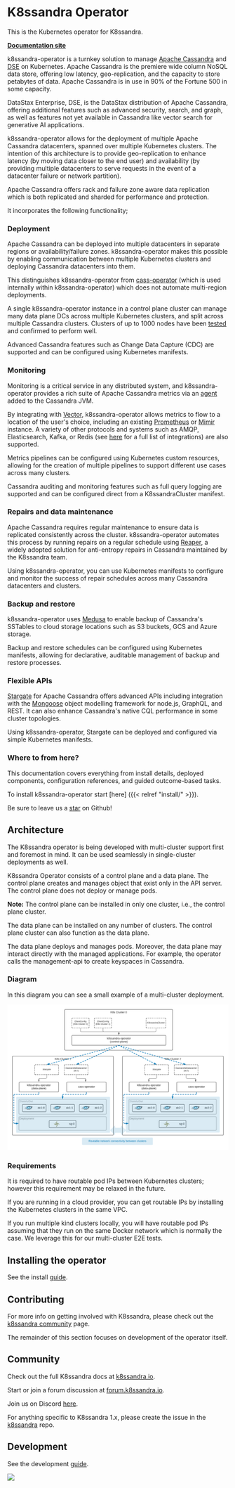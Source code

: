 # K8ssandra Operator


This is the Kubernetes operator for K8ssandra.

**[Documentation site](https://docs.k8ssandra.io/)**

k8ssandra-operator is a turnkey solution to manage [Apache Cassandra](https://cassandra.apache.org/_/index.html) and [DSE](https://www.datastax.com/products/datastax-enterprise) on Kubernetes. Apache Cassandra is the premiere wide column NoSQL data store, offering low latency, geo-replication, and the capacity to store petabytes of data. Apache Cassandra is in use in 90% of the Fortune 500 in some capacity. 

DataStax Enterprise, DSE, is the DataStax distribution of Apache Cassandra, offering additional features such as advanced security, search, and graph, as well as features not yet available in Cassandra like vector search for generative AI applications.

k8ssandra-operator allows for the deployment of multiple Apache Cassandra datacenters, spanned over multiple Kubernetes clusters. The intention of this architecture is to provide geo-replication to enhance latency (by moving data closer to the end user) and availability (by providing multiple datacenters to serve requests in the event of a datacenter failure or network partition).

Apache Cassandra offers rack and failure zone aware data replication which is both replicated and sharded for performance and protection. 

It incorporates the following functionality;

### Deployment

Apache Cassandra can be deployed into multiple datacenters in separate regions or availability/failure zones. k8ssandra-operator makes this possible by enabling communication between multiple Kubernetes clusters and deploying Cassandra datacenters into them.

This distinguishes k8ssandra-operator from [cass-operator](https://github.com/k8ssandra/cass-operator) (which is used internally within k8ssandra-operator) which does not automate multi-region deployments.

A single k8ssandra-operator instance in a control plane cluster can manage many data plane DCs across multiple Kubernetes clusters, and split across multiple Cassandra clusters. Clusters of up to 1000 nodes have been [tested](https://dok.community/blog/1000-node-cassandra-cluster-on-amazons-eks/) and confirmed to perform well.

Advanced Cassandra features such as Change Data Capture (CDC) are supported and can be configured using Kubernetes manifests.

### Monitoring

Monitoring is a critical service in any distributed system, and k8ssandra-operator provides a rich suite of Apache Cassandra metrics via an [agent](https://github.com/k8ssandra/management-api-for-apache-cassandra) added to the Cassandra JVM. 

By integrating with [Vector](https://vector.dev/), k8ssandra-operator allows metrics to flow to a location of the user's choice, including an existing [Prometheus](https://prometheus.io/) or [Mimir](https://grafana.com/oss/mimir/) instance. A variety of other protocols and systems such as AMQP, Elasticsearch, Kafka, or Redis (see [here](https://vector.dev/docs/reference/configuration/sinks/) for a full list of integrations) are also supported.

Metrics pipelines can be configured using Kubernetes custom resources, allowing for the creation of multiple pipelines to support different use cases across many clusters.

Cassandra auditing and monitoring features such as full query logging are supported and can be configured direct from a K8ssandraCluster manifest.

### Repairs and data maintenance

Apache Cassandra requires regular maintenance to ensure data is replicated consistently across the cluster. k8ssandra-operator automates this process by running repairs on a regular schedule using [Reaper](https://cassandra-reaper.io/), a widely adopted solution for anti-entropy repairs in Cassandra maintained by the K8ssandra team.

Using k8ssandra-operator, you can use Kubernetes manifests to configure and monitor the success of repair schedules across many Cassandra datacenters and clusters.

### Backup and restore

k8ssandra-operator uses [Medusa](https://github.com/thelastpickle/cassandra-medusa) to enable backup of Cassandra's SSTables to cloud storage locations such as S3 buckets, GCS and Azure storage.

Backup and restore schedules can be configured using Kubernetes manifests, allowing for declarative, auditable management of backup and restore processes.

### Flexible APIs

[Stargate](https://stargate.io/) for Apache Cassandra offers advanced APIs including integration with the [Mongoose](https://mongoosejs.com/) object modelling framework for node.js, GraphQL, and REST. It can also enhance Cassandra's native CQL performance in some cluster topologies.

Using k8ssandra-operator, Stargate can be deployed and configured via simple Kubernetes manifests.

### Where to from here?

This documentation covers everything from install details, deployed components, configuration references, and guided outcome-based tasks. 

To install k8ssandra-operator start [here] ({{< relref "install/" >}}).

Be sure to leave us a <a class="github-button" href="https://github.com/k8ssandra/k8ssandra" data-icon="octicon-star" aria-label="Star k8ssandra/k8ssandra on GitHub">star</a> on Github!

## Architecture
The K8ssandra operator is being developed with multi-cluster support first and foremost in mind. It can be used seamlessly in single-cluster deployments as well.

K8ssandra Operator consists of a control plane and a data plane.
The control plane creates and manages object that exist only in the API server. The control plane does not deploy or manage pods. 

**Note:** The control plane can be installed in only one cluster, i.e., the control plane cluster. 

The data plane can be installed on any number of clusters. The control plane cluster can also function as the data plane.

The data plane deploys and manages pods. Moreover, the data plane may interact directly with the managed applications. For example, the operator calls the management-api to create keyspaces in Cassandra.

### Diagram

In this diagram you can see a small example of a multi-cluster deployment.

![](docs/static/images/k8ssandra-cluster-architecture.png)

### Requirements
It is required to have routable pod IPs between Kubernetes clusters; however this requirement may be relaxed in the future.

If you are running in a cloud provider, you can get routable IPs by installing the Kubernetes clusters in the same VPC.

If you run multiple kind clusters locally, you will have routable pod IPs assuming that they run on the same Docker network which is normally the case. We leverage this for our multi-cluster E2E tests.


<!--
This section needs to be moved elsewhere, probably a dedicated page of its own.

## Connecting to remote clusters
The control plane needs to establish client connections to remote cluster where the data plane runs. Credentials are provided via a [kubeconfig](https://kubernetes.io/docs/tasks/access-application-cluster/configure-access-multiple-clusters/) file that is stored in a Secret. That secret is then referenced via a `ClientConfig` custom resource.

A kubeconfig entry for a cluster hosted by a cloud provider with include an auth token for authenticated with the cloud provider. That token expires. If you use one of these kubeconfigs be aware that the operator will not be able to access the remote cluster once that token expires. For this reason it is recommended that you use the [create-clientconfig.sh](https://github.com/k8ssandra/k8ssandra-operator/blob/main/scripts/create-clientconfig.sh) script for configuring a connection to the remote cluster. This script is discussed in more detail in a later section.
-->

## Installing the operator
See the install [guide](https://docs.k8ssandra.io/install/).


## Contributing
For more info on getting involved with K8ssandra, please check out the [k8ssandra community](https://k8ssandra.io/community/) page.

The remainder of this section focuses on development of the operator itself.


## Community
Check out the full K8ssandra docs at [k8ssandra.io](https://k8ssandra.io/).

Start or join a forum discussion at [forum.k8ssandra.io](https://forum.k8ssandra.io/).

Join us on Discord [here](https://discord.gg/YewpWTYP0).

For anything specific to K8ssandra 1.x, please create the issue in the [k8ssandra](https://github.com/k8ssandra/k8ssandra) repo. 

## Development
See the development [guide](docs/development/README.md).

<img referrerpolicy="no-referrer-when-downgrade" src="https://static.scarf.sh/a.png?x-pxid=af8bf51c-d84e-43bf-875d-0c8f3b5169b9" />
